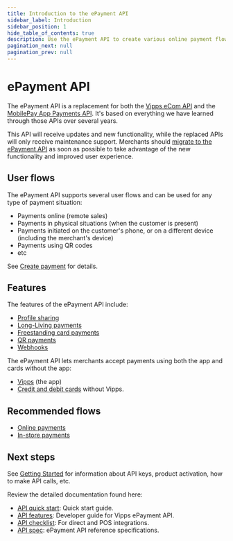 ```yaml
---
title: Introduction to the ePayment API
sidebar_label: Introduction
sidebar_position: 1
hide_table_of_contents: true
description: Use the ePayment API to create various online payment flows.
pagination_next: null
pagination_prev: null
---
```


# ePayment API

The ePayment API is a replacement for both the
[Vipps eCom API](https://developer.vippsmobilepay.com/docs/APIs/ecom-api) and the
[MobilePay App Payments API](https://developer.mobilepay.dk/docs/app-payments).
It's based on everything we have learned through those APIs over several years.

This API will receive updates and new functionality, while the replaced APIs will only
receive maintenance support. Merchants should
[migrate to the ePayment API](https://developer.vippsmobilepay.com/docs/APIs/epayment-api/migration/)
as soon as possible to take advantage of the new functionality and improved user experience.

## User flows

The ePayment API supports several user flows and can be used for any type of payment situation:

* Payments online (remote sales)
* Payments in physical situations (when the customer is present)
* Payments initiated on the customer's phone, or on a different device (including the merchant's device)
* Payments using QR codes
* etc

See
[Create payment](https://developer.vippsmobilepay.com/docs/APIs/epayment-api/operations/create/)
for details.

## Features

The features of the ePayment API include:

* [Profile sharing](https://developer.vippsmobilepay.com/docs/APIs/epayment-api/features/profile-sharing)
* [Long-Living payments](https://developer.vippsmobilepay.com/docs/APIs/epayment-api/features/long-living-payments)
* [Freestanding card payments](https://developer.vippsmobilepay.com/docs/APIs/epayment-api/features/free-standing-card-payments)
* [QR payments](https://developer.vippsmobilepay.com/docs/APIs/epayment-api/features/qr-payments)
* [Webhooks](https://developer.vippsmobilepay.com/docs/APIs/epayment-api/features/webhooks)

The ePayment API lets merchants accept payments using both the app and cards without the app:

* [Vipps](how-it-works/vipps-epayment-api-how-it-works-online.md#1-pay-with-vipps) (the app)
* [Credit and debit cards](features/free-standing-card-payments.md) without Vipps.

## Recommended flows

* [Online payments](https://developer.vippsmobilepay.com/docs/vipps-solutions/online/)
* [In-store payments](https://developer.vippsmobilepay.com/docs/vipps-solutions/in-store/)

## Next steps

See
[Getting Started](https://developer.vippsmobilepay.com/docs/vipps-developers/getting-started)
for information about API keys, product activation, how to make API calls, etc.

Review the detailed documentation found here:

* [API quick start](quick-start.md): Quick start guide.
* [API features](features/README.md): Developer guide for Vipps ePayment API.
* [API checklist](checklist.md): For direct and POS integrations.
* [API spec](https://developer.vippsmobilepay.com/api/epayment): ePayment API reference specifications.
